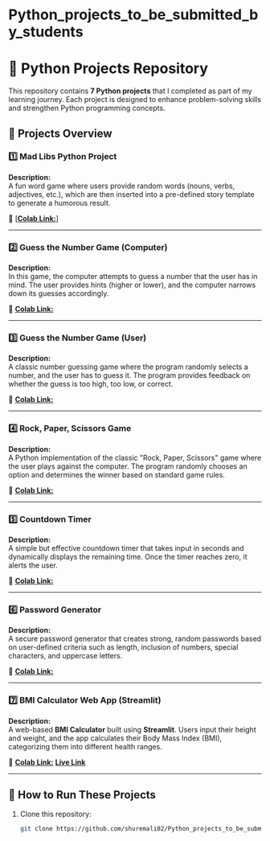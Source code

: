 # Python_projects_to_be_submitted_by_students

# 🚀 Python Projects Repository  

This repository contains **7 Python projects** that I completed as part of my learning journey. Each project is designed to enhance problem-solving skills and strengthen Python programming concepts.  

## 📌 Projects Overview  

### 1️⃣ Mad Libs Python Project  
**Description:**  
A fun word game where users provide random words (nouns, verbs, adjectives, etc.), which are then inserted into a pre-defined story template to generate a humorous result.  

🔗 [[**Colab Link:**](https://colab.research.google.com/drive/19ePu28TcLGPDNPyjBMwrT49kV-KrJFMN)]  

---

### 2️⃣ Guess the Number Game (Computer)  
**Description:**  
In this game, the computer attempts to guess a number that the user has in mind. The user provides hints (higher or lower), and the computer narrows down its guesses accordingly.  

🔗  [**Colab Link:**](https://colab.research.google.com/drive/1hewIiBV1ZyXo0h6G7kUwVgwxNQirj9FG) 

---

### 3️⃣ Guess the Number Game (User)  
**Description:**  
A classic number guessing game where the program randomly selects a number, and the user has to guess it. The program provides feedback on whether the guess is too high, too low, or correct.  

🔗  [**Colab Link:**](https://colab.research.google.com/drive/1Qm6wIChshX6JaeCbrB5Z-NuIPqVSTYmz)

---

### 4️⃣ Rock, Paper, Scissors Game  
**Description:**  
A Python implementation of the classic "Rock, Paper, Scissors" game where the user plays against the computer. The program randomly chooses an option and determines the winner based on standard game rules.  

🔗 [**Colab Link:**](https://colab.research.google.com/drive/1r0Jj7-lI4AEbn5Te1FLpIrsT7K2M45dM)  

---

### 5️⃣ Countdown Timer  
**Description:**  
A simple but effective countdown timer that takes input in seconds and dynamically displays the remaining time. Once the timer reaches zero, it alerts the user.  

🔗 [**Colab Link:**](https://colab.research.google.com/drive/1AJecp7JUR-dOUfDWcx9RcK8Vj4yPVJ7H)

---

### 6️⃣ Password Generator  
**Description:**  
A secure password generator that creates strong, random passwords based on user-defined criteria such as length, inclusion of numbers, special characters, and uppercase letters.  

🔗 [**Colab Link:**](https://colab.research.google.com/drive/1K2VamXos9vujyVEYIZ8pkCbax6g87VSB) 

---

### 7️⃣ BMI Calculator Web App (Streamlit)  
**Description:**  
A web-based **BMI Calculator** built using **Streamlit**. Users input their height and weight, and the app calculates their Body Mass Index (BMI), categorizing them into different health ranges.  

🔗 [**Colab Link:**](https://colab.research.google.com/drive/1fGLHI_KK8Cbq1fDB48d_VQ-s0O2R91_-?usp=sharing)
    [**Live Link**](https://shurem-project08-bmi-calculator-with-puthon.streamlit.app/)

---

## 📌 How to Run These Projects  
1. Clone this repository:  
   ```bash
   git clone https://github.com/shuremali02/Python_projects_to_be_submitted_by_students.git


